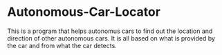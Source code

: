 # Autonomous-Car-Locator
This is a program that helps autonomus cars to find out the location and direction of other autonomous cars. It is all based on what is provided by the car and from what the car detects.
